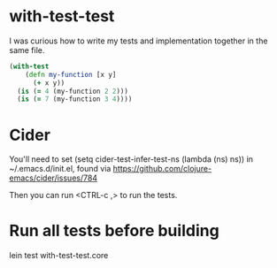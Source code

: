 # with-test-test

I was curious how to write my tests and implementation together in the same file. 

```clojure
(with-test
    (defn my-function [x y]
      (+ x y))
  (is (= 4 (my-function 2 2)))
  (is (= 7 (my-function 3 4))))
```

# Cider

You'll need to set (setq cider-test-infer-test-ns (lambda (ns) ns)) in ~/.emacs.d/init.el, found via https://github.com/clojure-emacs/cider/issues/784

Then you can run <CTRL-c ,> to run the tests.

# Run all tests before building

lein test with-test-test.core
